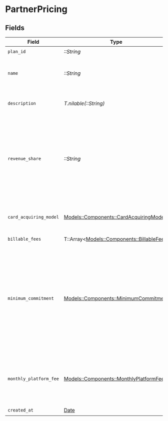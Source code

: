 # PartnerPricing


## Fields

| Field                                                                                                                                               | Type                                                                                                                                                | Required                                                                                                                                            | Description                                                                                                                                         | Example                                                                                                                                             |
| --------------------------------------------------------------------------------------------------------------------------------------------------- | --------------------------------------------------------------------------------------------------------------------------------------------------- | --------------------------------------------------------------------------------------------------------------------------------------------------- | --------------------------------------------------------------------------------------------------------------------------------------------------- | --------------------------------------------------------------------------------------------------------------------------------------------------- |
| `plan_id`                                                                                                                                           | *::String*                                                                                                                                          | :heavy_check_mark:                                                                                                                                  | N/A                                                                                                                                                 |                                                                                                                                                     |
| `name`                                                                                                                                              | *::String*                                                                                                                                          | :heavy_check_mark:                                                                                                                                  | The name of the partner pricing plan.                                                                                                               | Fixed Rate Partner Plan                                                                                                                             |
| `description`                                                                                                                                       | *T.nilable(::String)*                                                                                                                               | :heavy_minus_sign:                                                                                                                                  | A description of the fee plan.                                                                                                                      |                                                                                                                                                     |
| `revenue_share`                                                                                                                                     | *::String*                                                                                                                                          | :heavy_check_mark:                                                                                                                                  |   The decimal-formatted numerical string of the revenue split for partner.<br/>  <br/>  For example, 2.25% is '2.25'.                               | 2.25                                                                                                                                                |
| `card_acquiring_model`                                                                                                                              | [Models::Components::CardAcquiringModel](../../models/shared/cardacquiringmodel.md)                                                                 | :heavy_check_mark:                                                                                                                                  | Specifies the card processing pricing model                                                                                                         |                                                                                                                                                     |
| `billable_fees`                                                                                                                                     | T::Array<[Models::Components::BillableFee](../../models/shared/billablefee.md)>                                                                     | :heavy_check_mark:                                                                                                                                  | N/A                                                                                                                                                 |                                                                                                                                                     |
| `minimum_commitment`                                                                                                                                | [Models::Components::MinimumCommitment](../../models/shared/minimumcommitment.md)                                                                   | :heavy_check_mark:                                                                                                                                  | The minimum spending amount that must be met in the billing period. If actual usage is below the minimum amount, account is charged the difference. |                                                                                                                                                     |
| `monthly_platform_fee`                                                                                                                              | [Models::Components::MonthlyPlatformFee](../../models/shared/monthlyplatformfee.md)                                                                 | :heavy_check_mark:                                                                                                                                  | Fixed recurring amount paid in the billing period regardless of usage.                                                                              |                                                                                                                                                     |
| `created_at`                                                                                                                                        | [Date](https://ruby-doc.org/stdlib-2.6.1/libdoc/date/rdoc/Date.html)                                                                                | :heavy_check_mark:                                                                                                                                  | N/A                                                                                                                                                 |                                                                                                                                                     |